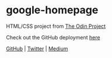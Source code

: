 # google-homepage

HTML/CSS project from [The Odin Project](https://www.theodinproject.com/courses/web-development-101/lessons/html-css)

Check out the GitHub deployment [here](https://brindonsutton.github.io/google-homepage/)

[GitHub](https://github.com/brindonsutton) | [Twitter](https://twitter.com/brindonsutton) | [Medium](https://medium.com/@brindonsutton)
